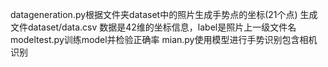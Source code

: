 datageneration.py根据文件夹dataset中的照片生成手势点的坐标(21个点)
生成文件dataset/data.csv 数据是42维的坐标信息，label是照片上一级文件名
modeltest.py训练model并检验正确率
mian.py使用模型进行手势识别包含相机识别